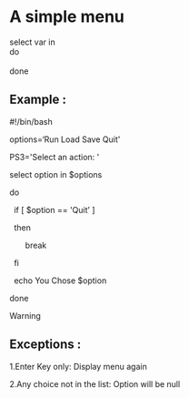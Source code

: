 




# A simple menu

select var in <list>  
do  
<commands>  
done





## Example : 


#!/bin/bash

options=‘Run Load Save Quit'

PS3='Select an action: '

select option in $options

do

  if [ $option == 'Quit’ ]

  then

       break

  fi

  echo You Chose $option

done



>[!warning]
>
>
>## Exceptions : 
>
>1.Enter Key only: Display menu again
>
>2.Any choice not in the list: Option will be null





